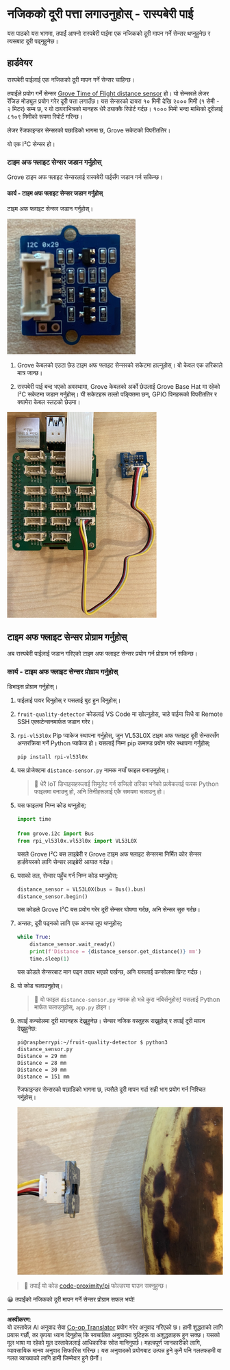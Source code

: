 <!--
CO_OP_TRANSLATOR_METADATA:
{
  "original_hash": "6145a1d791731c8a9d0afd0a1bae5108",
  "translation_date": "2025-08-27T10:52:15+00:00",
  "source_file": "4-manufacturing/lessons/4-trigger-fruit-detector/pi-proximity.md",
  "language_code": "ne"
}
-->
# नजिकको दूरी पत्ता लगाउनुहोस् - रास्पबेरी पाई

यस पाठको यस भागमा, तपाईं आफ्नो रास्पबेरी पाईमा एक नजिकको दूरी मापन गर्ने सेन्सर थप्नुहुनेछ र त्यसबाट दूरी पढ्नुहुनेछ।

## हार्डवेयर

रास्पबेरी पाईलाई एक नजिकको दूरी मापन गर्ने सेन्सर चाहिन्छ।

तपाईंले प्रयोग गर्ने सेन्सर [Grove Time of Flight distance sensor](https://www.seeedstudio.com/Grove-Time-of-Flight-Distance-Sensor-VL53L0X.html) हो। यो सेन्सरले लेजर रेंजिङ मोड्युल प्रयोग गरेर दूरी पत्ता लगाउँछ। यस सेन्सरको दायरा १० मिमी देखि २००० मिमी (१ सेमी - २ मिटर) सम्म छ, र यो दायराभित्रको मानहरू धेरै ठ्याक्कै रिपोर्ट गर्दछ। १००० मिमी भन्दा माथिको दूरीलाई ८१०९ मिमीको रूपमा रिपोर्ट गरिन्छ।

लेजर रेंजफाइन्डर सेन्सरको पछाडिको भागमा छ, Grove सकेटको विपरीततिर।

यो एक I²C सेन्सर हो।

### टाइम अफ फ्लाइट सेन्सर जडान गर्नुहोस्

Grove टाइम अफ फ्लाइट सेन्सरलाई रास्पबेरी पाईसँग जडान गर्न सकिन्छ।

#### कार्य - टाइम अफ फ्लाइट सेन्सर जडान गर्नुहोस्

टाइम अफ फ्लाइट सेन्सर जडान गर्नुहोस्।

![Grove टाइम अफ फ्लाइट सेन्सर](../../../../../translated_images/grove-time-of-flight-sensor.d82ff2165bfded9f485de54d8d07195a6270a602696825fca19f629ddfe94e86.ne.png)

1. Grove केबलको एउटा छेउ टाइम अफ फ्लाइट सेन्सरको सकेटमा हाल्नुहोस्। यो केवल एक तरिकाले मात्र जान्छ।

1. रास्पबेरी पाई बन्द भएको अवस्थामा, Grove केबलको अर्को छेउलाई Grove Base Hat मा रहेको I²C सकेटमा जडान गर्नुहोस्। यी सकेटहरू तल्लो पङ्क्तिमा छन्, GPIO पिनहरूको विपरीततिर र क्यामेरा केबल स्लटको छेउमा।

![Grove टाइम अफ फ्लाइट सेन्सर I²C सकेटमा जडान गरिएको](../../../../../translated_images/pi-time-of-flight-sensor.58c8dc04eb3bfb57a7c3019f031433ef4d798d4d7603d565afbf6f3802840dba.ne.png)

## टाइम अफ फ्लाइट सेन्सर प्रोग्राम गर्नुहोस्

अब रास्पबेरी पाईलाई जडान गरिएको टाइम अफ फ्लाइट सेन्सर प्रयोग गर्न प्रोग्राम गर्न सकिन्छ।

### कार्य - टाइम अफ फ्लाइट सेन्सर प्रोग्राम गर्नुहोस्

डिभाइस प्रोग्राम गर्नुहोस्।

1. पाईलाई पावर दिनुहोस् र यसलाई बुट हुन दिनुहोस्।

1. `fruit-quality-detector` कोडलाई VS Code मा खोल्नुहोस्, चाहे पाईमा सिधै वा Remote SSH एक्सटेन्सनमार्फत जडान गरेर।

1. `rpi-vl53l0x` Pip प्याकेज स्थापना गर्नुहोस्, जुन VL53L0X टाइम अफ फ्लाइट दूरी सेन्सरसँग अन्तरक्रिया गर्ने Python प्याकेज हो। यसलाई निम्न pip कमाण्ड प्रयोग गरेर स्थापना गर्नुहोस्:

    ```sh
    pip install rpi-vl53l0x
    ```

1. यस प्रोजेक्टमा `distance-sensor.py` नामक नयाँ फाइल बनाउनुहोस्।

    > 💁 धेरै IoT डिभाइसहरूलाई सिमुलेट गर्न सजिलो तरिका भनेको प्रत्येकलाई फरक Python फाइलमा बनाउनु हो, अनि तिनीहरूलाई एकै समयमा चलाउनु हो।

1. यस फाइलमा निम्न कोड थप्नुहोस्:

    ```python
    import time
    
    from grove.i2c import Bus
    from rpi_vl53l0x.vl53l0x import VL53L0X
    ```

    यसले Grove I²C बस लाइब्रेरी र Grove टाइम अफ फ्लाइट सेन्सरमा निर्मित कोर सेन्सर हार्डवेयरको लागि सेन्सर लाइब्रेरी आयात गर्दछ।

1. यसको तल, सेन्सर पहुँच गर्न निम्न कोड थप्नुहोस्:

    ```python
    distance_sensor = VL53L0X(bus = Bus().bus)
    distance_sensor.begin()    
    ```

    यस कोडले Grove I²C बस प्रयोग गरेर दूरी सेन्सर घोषणा गर्दछ, अनि सेन्सर सुरु गर्दछ।

1. अन्ततः, दूरी पढ्नको लागि एक अनन्त लूप थप्नुहोस्:

    ```python
    while True:
        distance_sensor.wait_ready()
        print(f'Distance = {distance_sensor.get_distance()} mm')
        time.sleep(1)
    ```

    यस कोडले सेन्सरबाट मान पढ्न तयार भएको पर्खन्छ, अनि यसलाई कन्सोलमा प्रिन्ट गर्दछ।

1. यो कोड चलाउनुहोस्।

    > 💁 यो फाइल `distance-sensor.py` नामक हो भन्ने कुरा नबिर्सनुहोस्! यसलाई Python मार्फत चलाउनुहोस्, `app.py` होइन।

1. तपाईं कन्सोलमा दूरी मापनहरू देख्नुहुनेछ। सेन्सर नजिक वस्तुहरू राख्नुहोस् र तपाईं दूरी मापन देख्नुहुनेछ:

    ```output
    pi@raspberrypi:~/fruit-quality-detector $ python3 distance_sensor.py 
    Distance = 29 mm
    Distance = 28 mm
    Distance = 30 mm
    Distance = 151 mm
    ```

    रेंजफाइन्डर सेन्सरको पछाडिको भागमा छ, त्यसैले दूरी मापन गर्दा सही भाग प्रयोग गर्न निश्चित गर्नुहोस्।

    ![टाइम अफ फ्लाइट सेन्सरको पछाडिको भागले केरा तर्फ इङ्गित गर्दै](../../../../../translated_images/time-of-flight-banana.079921ad8b1496e4525dc26b4cdc71a076407aba3e72ba113ba2e38febae92c5.ne.png)

> 💁 तपाईं यो कोड [code-proximity/pi](../../../../../4-manufacturing/lessons/4-trigger-fruit-detector/code-proximity/pi) फोल्डरमा पाउन सक्नुहुन्छ।

😀 तपाईंको नजिकको दूरी मापन गर्ने सेन्सर प्रोग्राम सफल भयो!

---

**अस्वीकरण**:  
यो दस्तावेज़ AI अनुवाद सेवा [Co-op Translator](https://github.com/Azure/co-op-translator) प्रयोग गरेर अनुवाद गरिएको छ। हामी शुद्धताको लागि प्रयास गर्छौं, तर कृपया ध्यान दिनुहोस् कि स्वचालित अनुवादमा त्रुटिहरू वा अशुद्धताहरू हुन सक्छ। यसको मूल भाषा मा रहेको मूल दस्तावेज़लाई आधिकारिक स्रोत मानिनुपर्छ। महत्वपूर्ण जानकारीको लागि, व्यावसायिक मानव अनुवाद सिफारिस गरिन्छ। यस अनुवादको प्रयोगबाट उत्पन्न हुने कुनै पनि गलतफहमी वा गलत व्याख्याको लागि हामी जिम्मेवार हुने छैनौं।